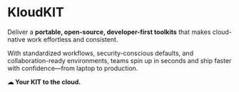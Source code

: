 # KloudKIT

Deliver a **portable, open-source, developer-first toolkits** that makes cloud-native work effortless and consistent.

With standardized workflows, security-conscious defaults, and collaboration-ready environments, teams spin up in seconds and ship faster with confidence—from laptop to production.

**☁ Your KIT to the cloud.**
